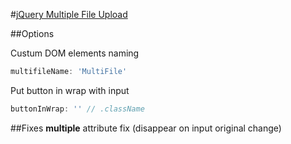 #[jQuery Multiple File Upload](http://www.fyneworks.com/jquery/multifile/)


##Options

Custum DOM elements naming
```js
multifileName: 'MultiFile'
```

Put button in wrap with input
```js
buttonInWrap: '' // .className
```

##Fixes
__multiple__ attribute fix (disappear on input original change)

